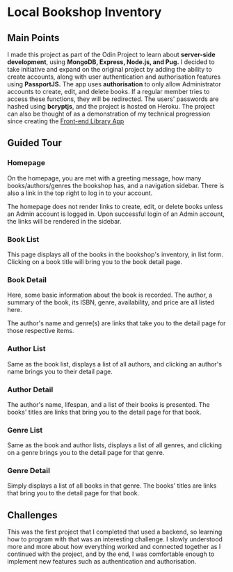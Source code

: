 # Local Bookshop Inventory

## Main Points

I made this project as part of the Odin Project to learn about **server-side development**, using **MongoDB, Express, Node.js, and Pug.**
I decided to take initiative and expand on the original project by adding the ability to create accounts, along with user authentication and authorisation features using **PassportJS.**
The app uses **authorisation** to only allow Administrator accounts to create, edit, and delete books.
If a regular member tries to access these functions, they will be redirected.
The users' passwords are hashed using **bcryptjs**, and the project is hosted on Heroku.
The project can also be thought of as a demonstration of my technical progression since creating the [Front-end Library App](https://github.com/SophieBree/library)

## Guided Tour

### Homepage

On the homepage, you are met with a greeting message, how many books/authors/genres the bookshop has, and a navigation sidebar. There is also a link in the top right to log in to your account.

The homepage does not render links to create, edit, or delete books unless an Admin account is logged in. Upon successful login of an Admin account, the links will be rendered in the sidebar.

### Book List
This page displays all of the books in the bookshop's inventory, in list form. Clicking on a book title will bring you to the book detail page.

### Book Detail
Here, some basic information about the book is recorded. The author, a summary of the book, its ISBN, genre, availability, and price are all listed here.

The author's name and genre(s) are links that take you to the detail page for those respective items.

### Author List
Same as the book list, displays a list of all authors, and clicking an author's name brings you to their detail page.

### Author Detail
The author's name, lifespan, and a list of their books is presented. The books' titles are links that bring you to the detail page for that book.

### Genre List
Same as the book and author lists, displays a list of all genres, and clicking on a genre brings you to the detail page for that genre.

### Genre Detail
Simply displays a list of all books in that genre. The books' titles are links that bring you to the detail page for that book.

## Challenges

This was the first project that I completed that used a backend, so learning how to program with that was an interesting challenge. I slowly understood more and more about how everything worked and connected together as I continued with the project, and by the end, I was comfortable enough to implement new features such as authentication and authorisation.
